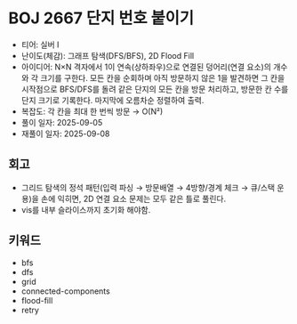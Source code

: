 # BOJ 2667 단지 번호 붙이기

- 티어: 실버 I
- 난이도(체감): 그래프 탐색(DFS/BFS), 2D Flood Fill
- 아이디어: N×N 격자에서 1이 연속(상하좌우)으로 연결된 덩어리(연결 요소)의 개수와 각 크기를 구한다. 모든 칸을 순회하며 아직 방문하지 않은 1을 발견하면 그 칸을 시작점으로 BFS/DFS를 돌려 같은 단지의 모든 칸을 방문 처리하고, 방문한 칸 수를 단지 크기로 기록한다. 마지막에 오름차순 정렬하여 출력.
- 복잡도: 각 칸을 최대 한 번씩 방문 → O(N²)
- 풀이 일자: 2025-09-05
- 재풀이 일자: 2025-09-08

## 회고

- 그리드 탐색의 정석 패턴(입력 파싱 → 방문배열 → 4방향/경계 체크 → 큐/스택 운용)을 손에 익히면, 2D 연결 요소 문제는 모두 같은 틀로 풀린다.
- vis를 내부 슬라이스까지 초기화 해야함.

## 키워드

- bfs
- dfs
- grid
- connected-components
- flood-fill
- retry

